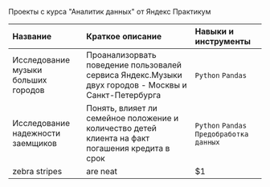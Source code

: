 Проекты с курса "Аналитик данных" от Яндекс Практикум

| Название | Краткое описание | Навыки и инструменты |
:--- | :--- | :---
| Исследование музыки больших городов | Проанализорвать поведение пользовалей сервиса Яндекс.Музыки двух городов - Москвы и Санкт-Петербурга | `Python` `Pandas` |
| Исследование надежности заемщиков | Понять, влияет ли семейное положение и количество детей клиента на факт погашения кредита в срок | `Python` `Pandas` `Предобработка данных ` |
| zebra stripes | are neat      |    $1 |
